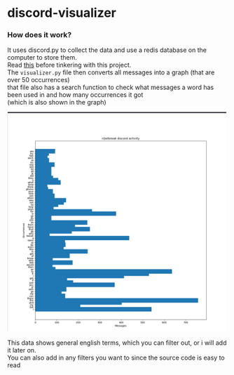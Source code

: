 # discord-visualizer

### How does it work?
It uses discord.py to collect the data and use a redis database on the computer to store them.  
Read <a href="https://redis.io/topics/persistence">this</a> before 
tinkering with this project.  
The `visualizer.py` file then converts all messages into a graph (that are over 50 occurrences)  
that file also has a search function to check what messages a word has been used in and how many occurrences it got  
(which is also shown in the graph)

<img src="https://raw.githubusercontent.com/iraizo/discord-visualizer/master/image.png" width="500">


 This data shows general english terms, which you can filter out, or i will add it later on.  
 You can also add in any filters you want to since the source code is easy to read

